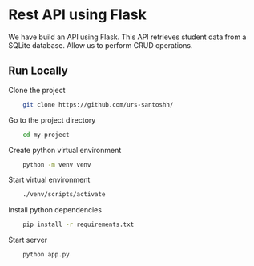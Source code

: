 
# Rest API using Flask

We have build an API using Flask. This API retrieves student data from a SQLite database. Allow us to perform CRUD operations.

## Run Locally
Clone the project
``` bash
    git clone https://github.com/urs-santoshh/
```

Go to the project directory
``` bash
    cd my-project
```

Create python virtual environment
``` bash
    python -m venv venv
```

Start virtual environment
``` bash
    ./venv/scripts/activate
```

Install python dependencies
``` bash
    pip install -r requirements.txt
```

Start server
``` bash
    python app.py
```
